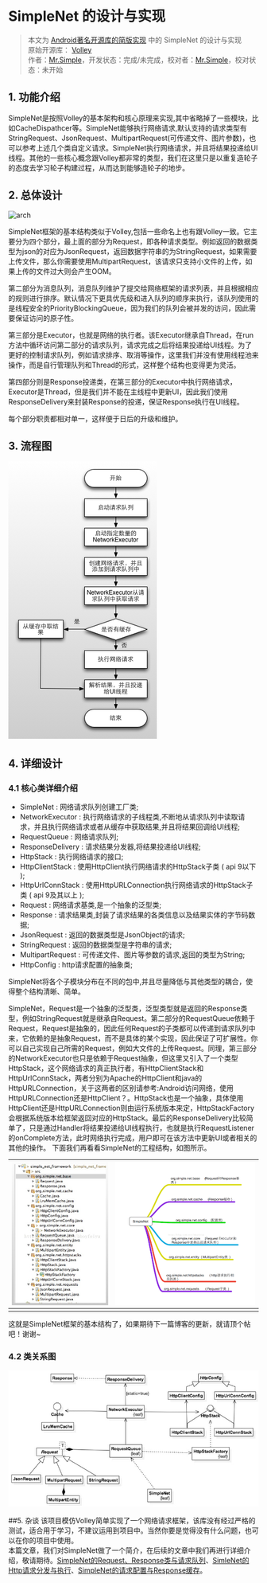 SimpleNet 的设计与实现 
====================================
> 本文为 [Android著名开源库的简版实现](https://github.com/simple-android-framework-exchange/simple-android-opensource-framework) 中的 SimpleNet 的设计与实现  
> 原始开源库： [Volley](https://github.com/mcxiaoke/android-volley)       
> 作者：[Mr.Simple](https://github.com/bboyfeiyu)，开发状态：完成/未完成，校对者：[Mr.Simple](https://github.com/bboyfeiyu)，校对状态：未开始    


## 1. 功能介绍  
SimpleNet是按照Volley的基本架构和核心原理来实现,其中省略掉了一些模块，比如CacheDispathcer等。SimpleNet能够执行网络请求,默认支持的请求类型有StringRequest、JsonRequest、MultipartRequest(可传递文件、图片参数)，也可以参考上述几个类自定义请求。SimpleNet执行网络请求，并且将结果投递给UI线程。其他的一些核心概念跟Volley都非常的类型，我们在这里只是以重复造轮子的态度去学习轮子构建过程，从而达到能够造轮子的地步。       
 
## 2. 总体设计
![arch](http://img.blog.csdn.net/20150115142804901?watermark/2/text/aHR0cDovL2Jsb2cuY3Nkbi5uZXQvYmJveWZlaXl1/font/5a6L5L2T/fontsize/400/fill/I0JBQkFCMA==/dissolve/70/gravity/Center)       

SimpleNet框架的基本结构类似于Volley,包括一些命名上也有跟Volley一致。它主要分为四个部分，最上面的部分为Request，即各种请求类型。例如返回的数据类型为json的对应为JsonRequest，返回数据字符串的为StringRequest，如果需要上传文件，那么你需要使用MultipartRequest，该请求只支持小文件的上传，如果上传的文件过大则会产生OOM。      

第二部分为消息队列，消息队列维护了提交给网络框架的请求列表，并且根据相应的规则进行排序。默认情况下更具优先级和进入队列的顺序来执行，该队列使用的是线程安全的PriorityBlockingQueue<E>，因为我们的队列会被并发的访问，因此需要保证访问的原子性。       
	
第三部分是Executor，也就是网络的执行者。该Executor继承自Thread，在run方法中循环访问第二部分的请求队列，请求完成之后将结果投递给UI线程。为了更好的控制请求队列，例如请求排序、取消等操作，这里我们并没有使用线程池来操作，而是自行管理队列和Thread的形式，这样整个结构也变得更为灵活。       

第四部分则是Response投递类，在第三部分的Executor中执行网络请求，Executor是Thread，但是我们并不能在主线程中更新UI，因此我们使用ResponseDelivery来封装Response的投递，保证Response执行在UI线程。         

每个部分职责都相对单一，这样便于日后的升级和维护。
 

## 3. 流程图
![flow](images/simple_net_flow.jpg)


## 4. 详细设计
### 4.1 核心类详细介绍

* SimpleNet : 网络请求队列创建工厂类;
* NetworkExecutor : 执行网络请求的子线程类,不断地从请求队列中读取请求，并且执行网络请求或者从缓存中获取结果,并且将结果回调给UI线程; 
* RequestQueue : 网络请求队列;
* ResponseDelivery : 请求结果分发器,将结果投递给UI线程;
* HttpStack : 执行网络请求的接口;
* HttpClientStack : 使用HttpClient执行网络请求的HttpStack子类 ( api 9以下 );
* HttpUrlConnStack : 使用HttpURLConnection执行网络请求的HttpStack子类 ( api 9及其以上 );
* Request : 网络请求基类,是一个抽象的泛型类;
* Response : 请求结果类,封装了请求结果的各类信息以及结果实体的字节码数据;
* JsonRequest : 返回的数据类型是JsonObject的请求;
* StringRequest : 返回的数据类型是字符串的请求;
* MultipartRequest : 可传递文件、图片等参数的请求,返回的类型为String;
* HttpConfig : http请求配置的抽象类;

SimpleNet将各个子模块分布在不同的包中,并且尽量降低与其他类型的耦合，使得整个结构清晰、简单。    

SimpleNet，Request是一个抽象的泛型类，泛型类型就是返回的Response类型，例如StringRequest就是继承自Request<String>。第二部分的RequestQueue依赖于Request，Request是抽象的，因此任何Request的子类都可以传递到请求队列中来，它依赖的是抽象Request，而不是具体的某个实现，因此保证了可扩展性。你可以自己实现自己所需的Request，例如大文件的上传Request。同理，第三部分的NetworkExecutor也只是依赖于Request抽象，但这里又引入了一个类型HttpStack，这个网络请求的真正执行者，有HttpClientStack和HttpUrlConnStack，两者分别为Apache的HttpClient和java的HttpURLConnection，关于这两者的区别请参考:Android访问网络，使用HttpURLConnection还是HttpClient？。HttpStack也是一个抽象，具体使用HttpClient还是HttpURLConnection则由运行系统版本来定，HttpStackFactory会根据系统版本给框架返回对应的HttpStack。最后的ResponseDelivery比较简单了，只是通过Handler将结果投递给UI线程执行，也就是执行RequestListener的onComplete方法，此时网络执行完成，用户即可在该方法中更新UI或者相关的其他的操作。
	下面我们再看看SimpleNet的工程结构，如图所示。     
	
| ![package](images/package.jpeg)       |   ![package](images/package-2.png)   |
|--------|------|
|||									

这就是SimpleNet框架的基本结构了，如果期待下一篇博客的更新，就请顶个帖吧！谢谢~

### 4.2 类关系图
![uml](images/uml.jpg)  
 

##5. 杂谈
该项目模仿Volley简单实现了一个网络请求框架，该库没有经过严格的测试，适合用于学习，不建议运用到项目中。当然你要是觉得没有什么问题，也可以在你的项目中使用。       
本篇文章，我们对SimpleNet做了一个简介，在后续的文章中我们再进行详细介绍，敬请期待。[SimpleNet的Request、Response类与请求队列](SimpleNet_Detail_1.md)、[SimleNet的Http请求分发与执行](SimpleNet_Detail_2.md)、[SimpleNet的请求配置与Response缓存](SimpleNet_Detail_3.md)。

